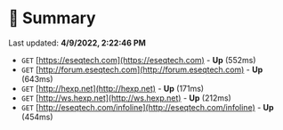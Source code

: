 # 📖 Summary
Last updated: **4/9/2022, 2:22:46 PM**

- `GET` [https://eseqtech.com](https://eseqtech.com) - **Up** (552ms)
- `GET` [http://forum.eseqtech.com](http://forum.eseqtech.com) - **Up** (643ms)
- `GET` [http://hexp.net](http://hexp.net) - **Up** (171ms)
- `GET` [http://ws.hexp.net](http://ws.hexp.net) - **Up** (212ms)
- `GET` [http://eseqtech.com/infoline](http://eseqtech.com/infoline) - **Up** (454ms)
